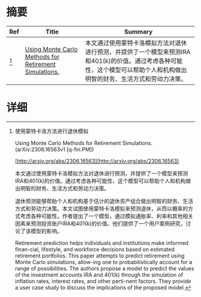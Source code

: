 # 摘要

| Ref | Title | Summary |
| --- | --- | --- |
| [^1] | [Using Monte Carlo Methods for Retirement Simulations.](http://arxiv.org/abs/2306.16563) | 本文通过使用蒙特卡洛模拟方法对退休进行预测，并提供了一个模型来预测IRA和401(k)的价值。通过考虑各种可能性，这个模型可以帮助个人和机构做出明智的财务、生活方式和劳动力决策。 |

# 详细

[^1]: 使用蒙特卡洛方法进行退休模拟

    Using Monte Carlo Methods for Retirement Simulations. (arXiv:2306.16563v1 [q-fin.PM])

    [http://arxiv.org/abs/2306.16563](http://arxiv.org/abs/2306.16563)

    本文通过使用蒙特卡洛模拟方法对退休进行预测，并提供了一个模型来预测IRA和401(k)的价值。通过考虑各种可能性，这个模型可以帮助个人和机构做出明智的财务、生活方式和劳动力决策。

    

    退休预测能够帮助个人和机构基于估计的退休资产组合做出明智的财务、生活方式和劳动力决策。本文试图使用蒙特卡洛模拟来预测退休，从而以概率的方式考虑各种可能性。作者提出了一个模型，通过模拟通胀率、利率和其他相关因素来预测投资账户IRA和401(k)的价值。他们提供了一个用户案例研究，讨论了该模型的影响。

    Retirement prediction helps individuals and institutions make informed finan-cial, lifestyle, and workforce decisions based on estimated retirement portfolios. This paper attempts to predict retirement using Monte Carlo simulations, allow-ing one to probabilistically account for a range of possibilities. The authors propose a model to predict the values of the investment accounts IRA and 401(k) through the simulation of inflation rates, interest rates, and other perti-nent factors. They provide a user case study to discuss the implications of the proposed model.
    

